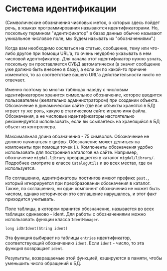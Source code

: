 Система идентификации
=====================

(Символические обозначения числовых меток, о которых здесь пойдет речь, в
языках программирования называются идентификаторами. Но, поскольку термином
"идентификатор" в базах данных обычно называют уникальное числовое поле, мы
будем называть их "обозначениями".)

Когда вам необходимо сослаться на статью, сообщение, тему или что-либо другое
при помощи URL'а, то очень неудобно указывать в нем числовой идентификатор.
Для начала этот идентификатор нужно узнать, поскольку он проставляется СУБД
автоматически (а значит сообщение уже должно быть внесено в базу), а если он
по какой-то причине изменится, то за соответствие вашего URL'а
действительности никто не отвечает.

Именно поэтому во многих таблицах наряду с числовым идентификатором хранится
символьное обозначение, которое вводится пользователем (желательно
администратором) при создании объекта. Обозначение в динамическом сайте (где
все объекты хранятся в БД) играет ту же роль, какую в статическом сайте играло
имя файла. Обозначения, а не числовые идентификаторы настоятельно
рекомендуется использовать, если вы ссылаетесь на хранящийся в БД объект из
контроллера.

Максимальная длина обозначения - 75 символов. Обозначение не должно начинаться
с цифры. Обозначение может делиться на компоненты при помощи точек (.).
Компоненты обозначения удобно использовать для построения каталогов на сайте.
Например, обозначение `migdal.library` превращается в каталог
`migdal/library/`. Подробнее смотрите в классе `CatalogUtils` и во всех
местах, где он используется.

По соглашению, идентификаторы постингов имеют префикс `post.`, который
игнорируется при преобразовании обозначения в каталог. Также, по соглашению,
ни один компонент обозначения не может быть числом, однако исторически это
соглашение нарушалось, и этот факт приходится учитывать.

Поле таблицы, в котором хранится обозначение, называется во всех
таблицах одинаково - ident. Для работы с обозначениями можно использовать
функции класса `IdentManager`.

```
long idOrIdent(String ident)
```

Эта функция выбирает из таблицы `entries` идентификатор, соответствующий
обозначению `ident`. Если `ident` - число, то эта функция возвращает `ident`.

Результаты, возвращаемые этой функцией, кэшируются в памяти, чтобы уменьшить
число обращений к БД.
